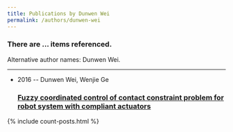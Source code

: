 ```yaml
---
title: Publications by Dunwen Wei
permalink: /authors/dunwen-wei
---
```


<h3 id="number-posts">There are ... items referenced.</h3>
<p id='info-authors'>Alternative author names: Dunwen Wei.</p>
<hr />
<ul class="post-list">
<li><span class='post-meta'>2016 -- Dunwen Wei, Wenjie Ge</span><h3><a class='post-link' href="{{ site.baseurl }}/fuzzy-coordinated-control-of-contact-constraint-problem-for-robot-system-with-compliant-actuators">Fuzzy coordinated control of contact constraint problem for robot system with compliant actuators</a></h3></li>

</ul>
{% include count-posts.html %}
